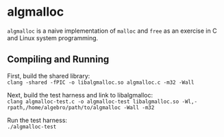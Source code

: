 # algmalloc
`algmalloc` is a naive implementation of `malloc` and `free` as an exercise in C and Linux system programming.
## Compiling and Running
First, build the shared library:  
`clang -shared -fPIC -o libalgmalloc.so algmalloc.c -m32 -Wall`  
  
Next, build the test harness and link to libalgmalloc:  
`clang algmalloc-test.c -o algmalloc-test libalgmalloc.so -Wl,-rpath,/home/algebro/path/to/algmalloc -Wall -m32`  
  
Run the test harness:  
`./algmalloc-test`
